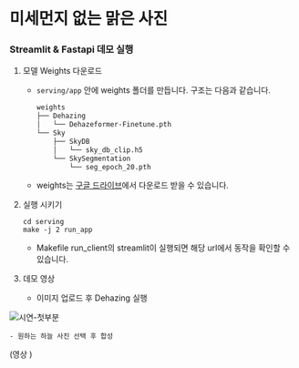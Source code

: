 # 미세먼지 없는 맑은 사진
### Streamlit & Fastapi 데모 실행
1. 모델 Weights 다운로드
    - `serving/app` 안에 weights 폴더를 만듭니다. 구조는 다음과 같습니다.
    
      ```bash
      weights
      ├── Dehazing
      │   └── Dehazeformer-Finetune.pth
      └── Sky
          ├── SkyDB
          │   └── sky_db_clip.h5
          └── SkySegmentation
              └── seg_epoch_20.pth
      ``` 
    - weights는 [구글 드라이브](https://drive.google.com/drive/folders/1cGudVyyesPung0HcA_IXPMSXmHceMCX-?usp=sharing)에서 다운로드 받을 수 있습니다.

2. 실행 시키기
    ```
    cd serving
    make -j 2 run_app
    ```
    - Makefile run_client의 streamlit이 실행되면 해당 url에서 동작을 확인할 수 있습니다.


3. 데모 영상
    - 이미지 업로드 후 Dehazing 실행

![시연-첫부분](https://user-images.githubusercontent.com/48708496/172543350-dedb428c-ce56-4517-851b-8ae2da2a11d0.gif)

    - 원하는 하늘 사진 선택 후 합성
    
(영상 )
